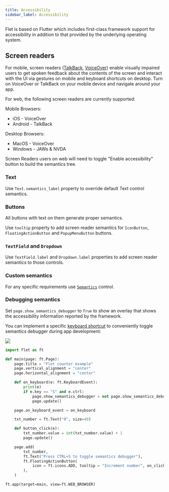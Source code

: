 ```yaml
---
title: Accessibility
sidebar_label: Accessibility
---
```


Flet is based on Flutter which includes first-class framework support for accessibility in addition to that provided by the underlying operating system.

## Screen readers

For mobile, screen readers ([TalkBack](https://support.google.com/accessibility/android/answer/6283677?hl=en), [VoiceOver](https://www.apple.com/lae/accessibility/iphone/vision/)) enable visually impaired users to get spoken feedback about the contents of the screen and interact with the UI via gestures on mobile and keyboard shortcuts on desktop. Turn on VoiceOver or TalkBack on your mobile device and navigate around your app.

For web, the following screen readers are currently supported:

Mobile Browsers:

* iOS - VoiceOver
* Android - TalkBack

Desktop Browsers:

* MacOS - VoiceOver
* Windows - JAWs & NVDA

Screen Readers users on web will need to toggle "Enable accessibility" button to build the semantics tree.

### Text

Use `Text.semantics_label` property to override default Text control semantics.

### Buttons

All buttons with text on them generate proper semantics.

Use `tooltip` property to add screen reader semantics for `IconButton`, `FloatingActionButton` and `PopupMenuButton` buttons.

### `TextField` and `Dropdown`

Use `TextField.label` and `Dropdown.label` properties to add screen reader semantics to those controls.

### Custom semantics

For any specific requirements use [`Semantics`](/docs/controls/semantics) control.

### Debugging semantics

Set `page.show_semantics_debugger` to `True` to show an overlay that shows the accessibility information reported by the framework.

You can implement a specific [keyboard shortcut](/docs/guides/python/keyboard-shortcuts) to conveniently toggle semantics debugger during app development:

<img src="/img/docs/getting-started/debug-accessibility-toggle.gif" className="screenshot-50" />

```python
import flet as ft

def main(page: ft.Page):
    page.title = "Flet counter example"
    page.vertical_alignment = "center"
    page.horizontal_alignment = "center"

    def on_keyboard(e: ft.KeyboardEvent):
        print(e)
        if e.key == "S" and e.ctrl:
            page.show_semantics_debugger = not page.show_semantics_debugger
            page.update()

    page.on_keyboard_event = on_keyboard

    txt_number = ft.Text("0", size=40)

    def button_click(e):
        txt_number.value = int(txt_number.value) + 1
        page.update()

    page.add(
        txt_number,
        ft.Text("Press CTRL+S to toggle semantics debugger"),
        ft.FloatingActionButton(
            icon = ft.icons.ADD, tooltip = "Increment number", on_click=button_click
        ),
    )

ft.app(target=main, view=ft.WEB_BROWSER)
```
